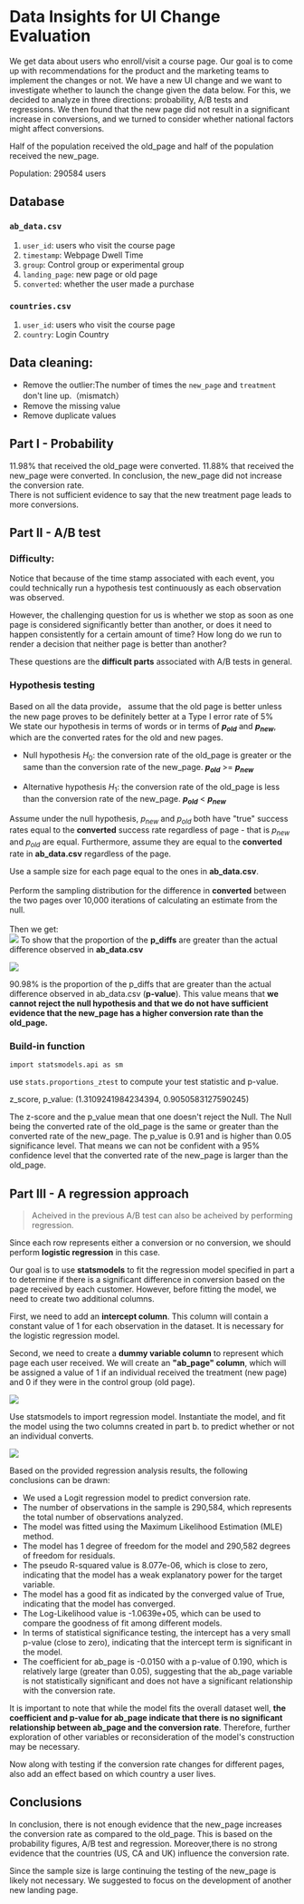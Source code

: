 # Data Insights for UI Change Evaluation

We get data about users who enroll/visit a course page. Our goal is to come up with recommendations for the product and the marketing teams to implement the changes or not. We have a new UI change and we want to investigate whether to launch the change given the data below. For this, we decided to analyze in three directions: probability, A/B tests and regressions.
We then found that the new page did not result in a significant increase in conversions, and we turned to consider whether national factors might affect conversions.

Half of the population received the old_page and half of the population received the new_page. 

Population: 290584 users

## Database

### `ab_data.csv` 

1. `user_id`: users who visit the course page
2. `timestamp`: Webpage Dwell Time
3. `group`: Control group or experimental group
4. `landing_page`: new page or old page
5. `converted`: whether the user made a purchase


### `countries.csv` 
1. `user_id`: users who visit the course page
2. `country`: Login Country

## Data cleaning:
- Remove the outlier:The number of times the `new_page` and `treatment` don't line up.（mismatch）
- Remove the missing value
- Remove duplicate values

## Part I - Probability
11.98% that received the old_page were converted. 11.88% that received the new_page were converted. In conclusion, the new_page did not increase the conversion rate. <br>
There is not sufficient evidence to say that the new treatment page leads to more conversions.

## Part II - A/B test
### Difficulty:

Notice that because of the time stamp associated with each event, you could technically run a hypothesis test continuously as each observation was observed.<br>  

However, the challenging question for us is whether we stop as soon as one page is considered significantly better than another, or does it need to happen consistently for a certain amount of time? How long do we run to render a decision that neither page is better than another? 

These questions are the **difficult parts** associated with A/B tests in general. 


### Hypothesis testing
Based on all the data provide， assume that the old page is better unless the new page proves to be definitely better at a Type I error rate of 5%<br>
We state our hypothesis in terms of words or in terms of **$p_{old}$** and **$p_{new}$**, which are the converted rates for the old and new pages.

- Null hypothesis $H_{0}$: the conversion rate of the old_page is greater or the same than the conversion rate of the new_page. **$p_{old}$** >= **$p_{new}$**

- Alternative hypothesis $H_{1}$: the conversion rate of the old_page is less than the conversion rate of the new_page. 
    **$p_{old}$** < **$p_{new}$**
    
Assume under the null hypothesis, $p_{new}$ and $p_{old}$ both have "true" success rates equal to the **converted** success rate regardless of page - that is $p_{new}$ and $p_{old}$ are equal. Furthermore, assume they are equal to the **converted** rate in **ab_data.csv** regardless of the page. <br>

Use a sample size for each page equal to the ones in **ab_data.csv**.  <br><br>
Perform the sampling distribution for the difference in **converted** between the two pages over 10,000 iterations of calculating an estimate from the null.  <br><br>
Then we get:<br>
![](https://github.com/zxinranz/img-folder/blob/main/p_diffs.jpg)
To show that the proportion of the **p_diffs** are greater than the actual difference observed in **ab_data.csv**

![](https://github.com/zxinranz/img-folder/blob/main/obs_diff.png)

90.98% is the proportion of the p_diffs that are greater than the actual difference observed in ab_data.csv (**p-value**). This value means that **we cannot reject the null hypothesis and that we do not have sufficient evidence that the new_page has a higher conversion rate than the old_page.** 

### Build-in function
` import statsmodels.api as sm `<br>

use `stats.proportions_ztest` to compute your test statistic and p-value.<br>

z_score, p_value: (1.3109241984234394, 0.9050583127590245)<br>

The z-score and the p_value mean that one doesn't reject the Null. The Null being the converted rate of the old_page is the same or greater than the converted rate of the new_page. The p_value is 0.91 and is higher than 0.05 significance level. That means we can not be confident with a 95% confidence level that the converted rate of the new_page is larger than the old_page.

## Part III - A regression approach
> Acheived in the previous A/B test can also be acheived by performing regression.

Since each row represents either a conversion or no conversion, we should perform **logistic regression** in this case.

Our goal is to use **statsmodels** to fit the regression model specified in part a to determine if there is a significant difference in conversion based on the page received by each customer. However, before fitting the model, we need to create two additional columns. <br>

First, we need to add an **intercept column**. This column will contain a constant value of 1 for each observation in the dataset. It is necessary for the logistic regression model.<br>

Second, we need to create a **dummy variable column** to represent which page each user received. We will create an **"ab_page" column**, which will be assigned a value of 1 if an individual received the treatment (new page) and 0 if they were in the control group (old page).<br>

![](https://github.com/zxinranz/img-folder/blob/main/ab_logis.png)

Use statsmodels to import regression model. Instantiate the model, and fit the model using the two columns created in part b. to predict whether or not an individual converts.

![](https://github.com/zxinranz/img-folder/blob/main/logis_reg.png)

Based on the provided regression analysis results, the following conclusions can be drawn:

- We used a Logit regression model to predict conversion rate.
- The number of observations in the sample is 290,584, which represents the total number of observations analyzed.
- The model was fitted using the Maximum Likelihood Estimation (MLE) method.
- The model has 1 degree of freedom for the model and 290,582 degrees of freedom for residuals.
- The pseudo R-squared value is 8.077e-06, which is close to zero, indicating that the model has a weak explanatory power for the target variable.
- The model has a good fit as indicated by the converged value of True, indicating that the model has converged.
- The Log-Likelihood value is -1.0639e+05, which can be used to compare the goodness of fit among different models.
- In terms of statistical significance testing, the intercept has a very small p-value (close to zero), indicating that the intercept term is significant in the model.
- The coefficient for ab_page is -0.0150 with a p-value of 0.190, which is relatively large (greater than 0.05), suggesting that the ab_page variable is not statistically significant and does not have a significant relationship with the conversion rate.

It is important to note that while the model fits the overall dataset well, **the coefficient and p-value for ab_page indicate that there is no significant relationship between ab_page and the conversion rate**. Therefore, further exploration of other variables or reconsideration of the model's construction may be necessary.

Now along with testing if the conversion rate changes for different pages, also add an effect based on which country a user lives. 

## Conclusions

In conclusion, there is not enough evidence that the new_page increases the conversion rate as compared to the old_page. This is based on the probability figures, A/B test and regression. Moreover,there is no strong evidence that the countries (US, CA and UK) influence the conversion rate. 

Since the sample size is large continuing the testing of the new_page is likely not necessary. We suggested to focus on the development of another new landing page. 
